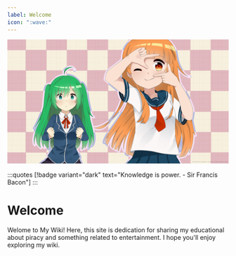 ```yaml
---
label: Welcome
icon: ":wave:"
---
```


![`okokok`](/static/cover.jpg)

<style>
    .quotes {
        center-justified
        text-align: justify;
        text-align-last: center;
        padding-top: 3px;
        margin-bottom: 10px;
    }
</style>

:::quotes
[!badge variant="dark" text="Knowledge is power. - Sir Francis Bacon"]
:::

# Welcome

Welome to My Wiki! Here, this site is dedication for sharing my educational about piracy and something related to entertainment. I hope you'll enjoy exploring my wiki.
